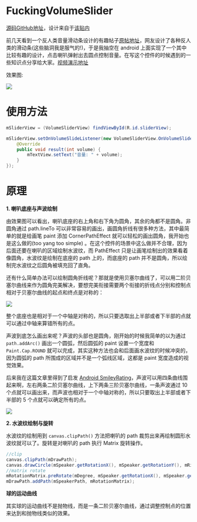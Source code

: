 # FuckingVolumeSlider

[源码GitHub地址](https://github.com/shellljx/FuckingVolumeSlider)，设计来自于[该贴内](https://www.reddit.com/r/ProgrammerHumor/comments/6f8ory/launch_a_90db_volume_slider_over_300_metres/)

前几天看到一个反人类音量滑动条设计的有趣帖子[原帖地址](https://www.reddit.com/r/ProgrammerHumor/comments/6f8ory/launch_a_90db_volume_slider_over_300_metres/)，网友设计了各种反人类的滑动条(这些脑洞我是服气的!)，于是我抽空在 android 上面实现了一个其中比较有趣的设计，点击喇叭弹射出去圆点控制音量。在写这个控件的时候遇到的一些知识点分享给大家。[视频演示地址](http://7vzpfd.com1.z0.glb.clouddn.com/shamuNBD92Glijx06172017222123.mp4)

效果图:

![](http://7vzpfd.com1.z0.glb.clouddn.com/fuckingslider.gif)

# 使用方法
```java
mSliderView = (VolumeSliderView) findViewById(R.id.sliderView);

mSliderView.setOnVolumeSlideListener(new VolumeSliderView.OnVolumeSlideListener() {
    @Override
    public void result(int volume) {
        mTextView.setText("音量: " + volume);
    }
});
```

# 原理
**1. 喇叭底座与声波绘制**

由效果图可以看出，喇叭底座的右上角和右下角为圆角，其余的角都不是圆角。非圆角通过 path.lineTo 可以非常容易的画出，画圆角折线有很多种方法，其中最简单的就是给画笔 paint 添加 CornerPathEffect 就可以轻松的画出圆角，我开始也是这么做的(too yang too simple) 。在这个控件的场景中这么做并不合理，因为后面还要在喇叭的区域绘制水波纹，而 PathEffect 只是让画笔绘制出的效果看着像圆角，水波纹是绘制在底座的 path 上的，而底座的 path 并不是圆角，所以绘制完水波纹之后圆角被填充回了直角。

还有什么简单办法可以绘制圆角折线呢？那就是使用贝塞尔曲线了，可以用二阶贝塞尔曲线来作为圆角完美解决，要想完美衔接需要两个衔接的折线点分别和控制点相对于贝塞尔曲线的起点和终点是对称的：

![](http://7vzpfd.com1.z0.glb.clouddn.com/yuanjiao.gif)

整个底座也是相对于一个中轴是对称的，所以只要选取出上半部或者下半部的点就可以通过中轴来算错所有的点。

声波到底怎么画出来呢？声波的头部也是圆角，刚开始的时候我简单的以为通过 `path.addArc()` 画出一个圆弧，然后圆弧的 paint 设置一个宽度和 `Paint.Cap.ROUND` 就可以完成，其实这种方法也会和后面画水波纹的时候冲突的，因为圆弧的 path 所围成的区域并不是一个弧线区域，这都是 paint 宽度造成的视觉效果。

后来我在这篇文章里得到了启发 [Android SmileyRating](https://blog.mindorks.com/android-smileyrating-how-i-solved-it-9b5ee30f2c34)，声波可以用四条曲线围起来啊，左右两条二阶贝塞尔曲线，上下两条三阶贝塞尔曲线，一条声波通过 10 个点就可以画出来，而声波也相对于一个中轴对称的，所以只要取出上半部或者下半部的 5 个点就可以确定所有的点。

![](https://cdn-images-1.medium.com/max/1600/1*RDpoOMgInWPG_o1x90kdhQ.jpeg)

**2. 水波纹绘制与旋转**

水波纹的绘制用到 `canvas.clipPath()` 方法把喇叭的 path 裁剪出来再绘制圆形水波纹就可以了。旋转是对喇叭的 path 执行 Matrix 旋转操作。
```java
//clip
canvas.clipPath(mDrawPath);
canvas.drawCircle(mSpeaker.getRotationX(), mSpeaker.getRotationY(), mRippleRadius, mRipplePaint);
//matrix rotate
mRotationMatrix.preRotate(mDegree, mSpeaker.getRotationX(), mSpeaker.getRotationY());
mDrawPath.addPath(mSpeakerPath, mRotationMatrix);
```
**球的运动曲线**

其实球的运动曲线不是抛物线，而是一条二阶贝塞尔曲线，通过调整控制点的位置来达到和抛物线类似的效果。


